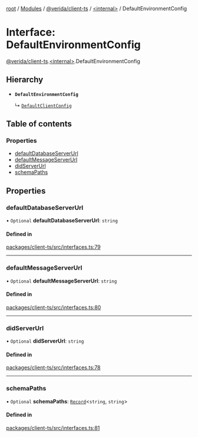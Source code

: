 [root](../README.md) / [Modules](../modules.md) / [@verida/client-ts](../modules/verida_client_ts.md) / [<internal\>](../modules/verida_client_ts._internal_.md) / DefaultEnvironmentConfig

# Interface: DefaultEnvironmentConfig

[@verida/client-ts](../modules/verida_client_ts.md).[<internal\>](../modules/verida_client_ts._internal_.md).DefaultEnvironmentConfig

## Hierarchy

- **`DefaultEnvironmentConfig`**

  ↳ [`DefaultClientConfig`](verida_client_ts._internal_.DefaultClientConfig.md)

## Table of contents

### Properties

- [defaultDatabaseServerUrl](verida_client_ts._internal_.DefaultEnvironmentConfig.md#defaultdatabaseserverurl)
- [defaultMessageServerUrl](verida_client_ts._internal_.DefaultEnvironmentConfig.md#defaultmessageserverurl)
- [didServerUrl](verida_client_ts._internal_.DefaultEnvironmentConfig.md#didserverurl)
- [schemaPaths](verida_client_ts._internal_.DefaultEnvironmentConfig.md#schemapaths)

## Properties

### defaultDatabaseServerUrl

• `Optional` **defaultDatabaseServerUrl**: `string`

#### Defined in

[packages/client-ts/src/interfaces.ts:79](https://github.com/verida/verida-js/blob/c03b336/packages/client-ts/src/interfaces.ts#L79)

___

### defaultMessageServerUrl

• `Optional` **defaultMessageServerUrl**: `string`

#### Defined in

[packages/client-ts/src/interfaces.ts:80](https://github.com/verida/verida-js/blob/c03b336/packages/client-ts/src/interfaces.ts#L80)

___

### didServerUrl

• `Optional` **didServerUrl**: `string`

#### Defined in

[packages/client-ts/src/interfaces.ts:78](https://github.com/verida/verida-js/blob/c03b336/packages/client-ts/src/interfaces.ts#L78)

___

### schemaPaths

• `Optional` **schemaPaths**: [`Record`](../modules/verida_client_ts._internal_.md#record)<`string`, `string`\>

#### Defined in

[packages/client-ts/src/interfaces.ts:81](https://github.com/verida/verida-js/blob/c03b336/packages/client-ts/src/interfaces.ts#L81)
